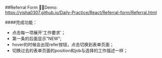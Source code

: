 ##Referral Form
🌸🌸Demo:    
https://yisha0307.github.io/Daily-Practice/React/Referral-form/Referral.html
    
####完成功能：
- 点击每一项展开‘工作要求’；
- 第一条的后面显示"NEW";
- hover的时候会出现refer按钮，点击切换到表单页面；
- 切换过去的表单页面的position和job与选择的工作描述一样；
